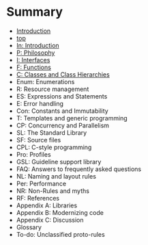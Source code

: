 # Summary

* [Introduction](README.md)
* [top](chapter1.md)
* [In: Introduction](in-introduction.md)
* [P: Philosophy](p-philosophy.md)
* [I: Interfaces](i-interfaces.md)
* [F: Functions](f-functions.md)
* [C: Classes and Class Hierarchies](c-classes-and-class-hierarchies.md)
* Enum: Enumerations
* R: Resource management
* ES: Expressions and Statements
* E: Error handling
* Con: Constants and Immutability
* T: Templates and generic programming
* CP: Concurrency and Parallelism
* SL: The Standard Library
* SF: Source files
* CPL: C-style programming
* Pro: Profiles
* GSL: Guideline support library
* FAQ: Answers to frequently asked questions
* NL: Naming and layout rules
* Per: Performance
* NR: Non-Rules and myths
* RF: References
* Appendix A: Libraries
* Appendix B: Modernizing code
* Appendix C: Discussion
* Glossary
* To-do: Unclassified proto-rules

